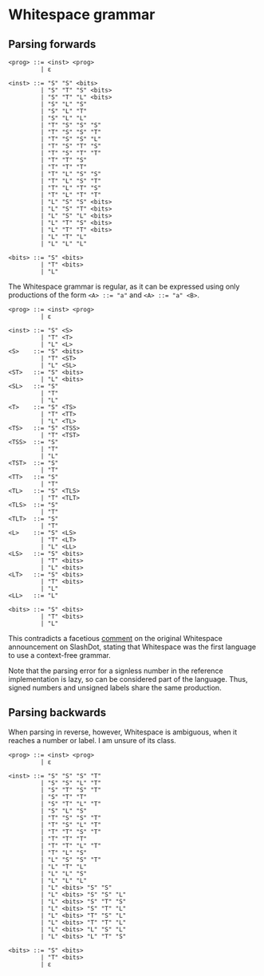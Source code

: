 # Whitespace grammar

## Parsing forwards

```bnf
<prog> ::= <inst> <prog>
         | ε

<inst> ::= "S" "S" <bits>
         | "S" "T" "S" <bits>
         | "S" "T" "L" <bits>
         | "S" "L" "S"
         | "S" "L" "T"
         | "S" "L" "L"
         | "T" "S" "S" "S"
         | "T" "S" "S" "T"
         | "T" "S" "S" "L"
         | "T" "S" "T" "S"
         | "T" "S" "T" "T"
         | "T" "T" "S"
         | "T" "T" "T"
         | "T" "L" "S" "S"
         | "T" "L" "S" "T"
         | "T" "L" "T" "S"
         | "T" "L" "T" "T"
         | "L" "S" "S" <bits>
         | "L" "S" "T" <bits>
         | "L" "S" "L" <bits>
         | "L" "T" "S" <bits>
         | "L" "T" "T" <bits>
         | "L" "T" "L"
         | "L" "L" "L"

<bits> ::= "S" <bits>
         | "T" <bits>
         | "L"
```

The Whitespace grammar is regular, as it can be expressed using only productions
of the form `<A> ::= "a"` and `<A> ::= "a" <B>`.

```bnf
<prog> ::= <inst> <prog>
         | ε

<inst> ::= "S" <S>
         | "T" <T>
         | "L" <L>
<S>    ::= "S" <bits>
         | "T" <ST>
         | "L" <SL>
<ST>   ::= "S" <bits>
         | "L" <bits>
<SL>   ::= "S"
         | "T"
         | "L"
<T>    ::= "S" <TS>
         | "T" <TT>
         | "L" <TL>
<TS>   ::= "S" <TSS>
         | "T" <TST>
<TSS>  ::= "S"
         | "T"
         | "L"
<TST>  ::= "S"
         | "T"
<TT>   ::= "S"
         | "T"
<TL>   ::= "S" <TLS>
         | "T" <TLT>
<TLS>  ::= "S"
         | "T"
<TLT>  ::= "S"
         | "T"
<L>    ::= "S" <LS>
         | "T" <LT>
         | "L" <LL>
<LS>   ::= "S" <bits>
         | "T" <bits>
         | "L" <bits>
<LT>   ::= "S" <bits>
         | "T" <bits>
         | "L"
<LL>   ::= "L"

<bits> ::= "S" <bits>
         | "T" <bits>
         | "L"
```

This contradicts a facetious [comment](https://slashdot.org/comments.pl?sid=59152&cid=5638094)
on the original Whitespace announcement on SlashDot, stating that Whitespace was
the first language to use a context-free grammar.

Note that the parsing error for a signless number in the reference
implementation is lazy, so can be considered part of the language. Thus, signed
numbers and unsigned labels share the same production.

## Parsing backwards

When parsing in reverse, however, Whitespace is ambiguous, when it reaches a
number or label. I am unsure of its class.

```bnf
<prog> ::= <inst> <prog>
         | ε

<inst> ::= "S" "S" "S" "T"
         | "S" "S" "L" "T"
         | "S" "T" "S" "T"
         | "S" "T" "T"
         | "S" "T" "L" "T"
         | "S" "L" "S"
         | "T" "S" "S" "T"
         | "T" "S" "L" "T"
         | "T" "T" "S" "T"
         | "T" "T" "T"
         | "T" "T" "L" "T"
         | "T" "L" "S"
         | "L" "S" "S" "T"
         | "L" "T" "L"
         | "L" "L" "S"
         | "L" "L" "L"
         | "L" <bits> "S" "S"
         | "L" <bits> "S" "S" "L"
         | "L" <bits> "S" "T" "S"
         | "L" <bits> "S" "T" "L"
         | "L" <bits> "T" "S" "L"
         | "L" <bits> "T" "T" "L"
         | "L" <bits> "L" "S" "L"
         | "L" <bits> "L" "T" "S"

<bits> ::= "S" <bits>
         | "T" <bits>
         | ε
```

